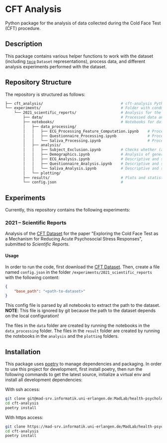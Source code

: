 # CFT Analysis

Python package for the analysis of data collected during the Cold Face Test (CFT) procedure.

## Description

This package contains various helper functions to work with the dataset (including [`tpcp`](https://github.com/mad-lab-fau/tpcp) `Dataset` representations), process data, and different analysis experiments performed with the dataset.

## Repository Structure
The repository is structured as follows:

```bash
├── cft_analysis/                                   # cft-analysis Python package
└── experiments/                                    # Folder with conducted analysis experiments; each experiment has its own subfolder
    └── 2021_scientific_reports/                    # Analysis for the 2021 Scientific Reports Paper (see below)
        ├── data/                                   # Processed data and extracted parameters
        ├── notebooks/                              # Notebooks for data processing, analysis and plotting
        │   ├── data_processing/            
        │   │   ├── ECG_Processing_Feature_Computation.ipynb    # Processing and feature extraction from ECG data
        │   │   ├── Questionnaire_Processing.ipynb              # Processing of questionnaire data
        │   │   └── Saliva_Processing.ipynb                     # Processing of saliva data
        │   ├── analysis/                   
        │   │   ├── Subject_Exclusion.ipynb         # Checks whether (and which) subjects need to be excluded from further analysis
        │   │   ├── Demographics.ipynb              # Analysis of general information of study population: Age, Gender, BMI, ...
        │   │   ├── ECG_Analysis.ipynb              # Descriptive and statistical analysis of ECG data
        │   │   ├── Questionnaire_Analysis.ipynb    # Descriptive and statistical analysis of questionnaire data
        │   │   └── Saliva_Analysis.ipynb           # Descriptive and statistical analysis of saliva data
        │   └── plotting/
        ├── results/                                # Plots and statistical results exported by the notebooks in the "analysis" and "plotting" folders
        └── config.json                             # 

```


## Experiments
Currently, this repository contains the following experiments:

### 2021 – Scientific Reports
Analysis of the [CFT Dataset](https://mad-srv.informatik.uni-erlangen.de/MadLab/data/health-psychology/cold-face-test-data) for the paper "Exploring the Cold Face Test as a Mechanism for Reducing Acute Psychosocial Stress Responses", submitted to *Scientific Reports*.

#### Usage
In order to run the code, first download the [CFT Dataset](https://mad-srv.informatik.uni-erlangen.de/MadLab/data/health-psychology/cold-face-test-data). Then, create a file named `config.json` in the folder `/experiments/2021_scientific_reports` with the following content:
```json
{
    "base_path": "<path-to-dataset>"
}
```
This config file is parsed by all notebooks to extract the path to the dataset.   
**NOTE**: This file is ignored by git because the path to the dataset depends on the local configuration!

The files in the `data` folder are created by running the notebooks in the `data_processing` folder. The files in the `result` folder are created by running the notebooks in the `analysis` and the `plotting` folders.



## Installation
This package uses [poetry](https://python-poetry.org/) to manage dependencies and packaging. In order to use this project for development, first install poetry, then run the following commands to get the latest source, initialize a virtual env and install all development dependencies:

With ssh access:
```bash
git clone git@mad-srv.informatik.uni-erlangen.de:MadLab/health-psychology/cft-analysis.git
cd cft-analysis
poetry install
```

With https access:
```bash
git clone https://mad-srv.informatik.uni-erlangen.de/MadLab/health-psychology/cft-analysis.git
cd cft-analysis
poetry install
```
